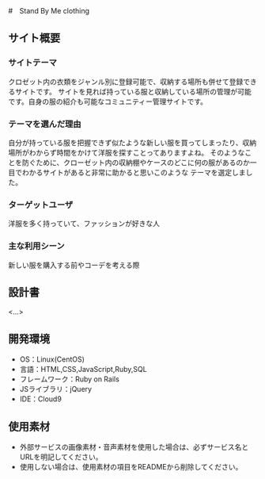 #　Stand By Me clothing

## サイト概要
### サイトテーマ
クロゼット内の衣類をジャンル別に登録可能で、収納する場所も併せて登録できるサイトです。
サイトを見れば持っている服と収納している場所の管理が可能です。自身の服の紹介も可能なコミュニティー管理サイトです。

### テーマを選んだ理由
自分が持っている服を把握できず似たような新しい服を買ってしまったり、収納場所がわからず時間をかけて洋服を探すことってありますよね。
そのようなことを防ぐために、クローゼット内の収納棚やケースのどこに何の服があるのか一目でわかるサイトがあると非常に助かると思いこのような
テーマを選定しました。

### ターゲットユーザ
洋服を多く持っていて、ファッションが好きな人

### 主な利用シーン
新しい服を購入する前やコーデを考える際

## 設計書
<...>

## 開発環境
- OS：Linux(CentOS)
- 言語：HTML,CSS,JavaScript,Ruby,SQL
- フレームワーク：Ruby on Rails
- JSライブラリ：jQuery
- IDE：Cloud9

## 使用素材
- 外部サービスの画像素材・音声素材を使用した場合は、必ずサービス名とURLを明記してください。
- 使用しない場合は、使用素材の項目をREADMEから削除してください。